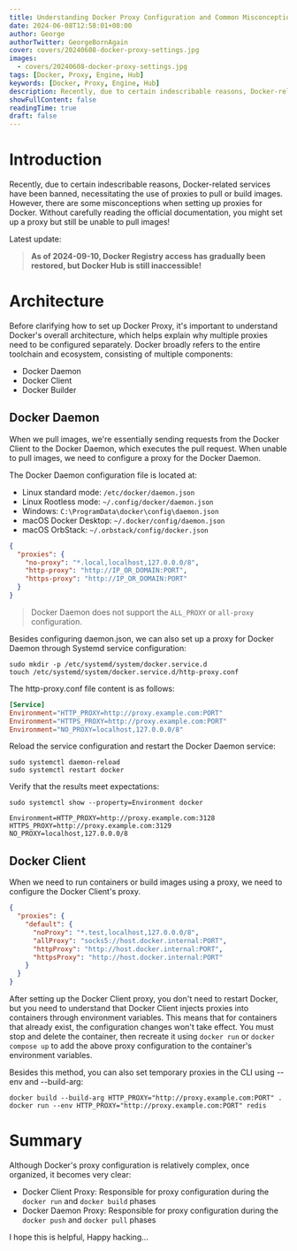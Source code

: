 ```yaml
---
title: Understanding Docker Proxy Configuration and Common Misconceptions
date: 2024-06-08T12:58:01+08:00
author: George
authorTwitter: GeorgeBornAgain
cover: covers/20240608-docker-proxy-settings.jpg
images:
  - covers/20240608-docker-proxy-settings.jpg
tags: [Docker, Proxy, Engine, Hub]
keywords: [Docker, Proxy, Engine, Hub]
description: Recently, due to certain indescribable reasons, Docker-related services have been banned, necessitating the use of proxies to pull or build images...
showFullContent: false
readingTime: true
draft: false
---
```


# Introduction

Recently, due to certain indescribable reasons, Docker-related services have been banned, necessitating the use of proxies to pull or build images. However, there are some misconceptions when setting up proxies for Docker. Without carefully reading the official documentation, you might set up a proxy but still be unable to pull images!

Latest update:

> **As of 2024-09-10, Docker Registry access has gradually been restored, but Docker Hub is still inaccessible!**

# Architecture

Before clarifying how to set up Docker Proxy, it's important to understand Docker's overall architecture, which helps explain why multiple proxies need to be configured separately. Docker broadly refers to the entire toolchain and ecosystem, consisting of multiple components:

* Docker Daemon
* Docker Client
* Docker Builder

## Docker Daemon

When we pull images, we're essentially sending requests from the Docker Client to the Docker Daemon, which executes the pull request. When unable to pull images, we need to configure a proxy for the Docker Daemon.

The Docker Daemon configuration file is located at:

* Linux standard mode: `/etc/docker/daemon.json`
* Linux Rootless mode: `~/.config/docker/daemon.json`
* Windows: `C:\ProgramData\docker\config\daemon.json`
* macOS Docker Desktop: `~/.docker/config/daemon.json`
* macOS OrbStack: `~/.orbstack/config/docker.json`

```json
{
  "proxies": {
    "no-proxy": "*.local,localhost,127.0.0.0/8",
    "http-proxy": "http://IP_OR_DOMAIN:PORT",
    "https-proxy": "http://IP_OR_DOMAIN:PORT"
  }
}
```

> Docker Daemon does not support the `ALL_PROXY` or `all-proxy` configuration.

Besides configuring daemon.json, we can also set up a proxy for Docker Daemon through Systemd service configuration:

```shell
sudo mkdir -p /etc/systemd/system/docker.service.d
touch /etc/systemd/system/docker.service.d/http-proxy.conf
```

The http-proxy.conf file content is as follows:

```conf
[Service]
Environment="HTTP_PROXY=http://proxy.example.com:PORT"
Environment="HTTPS_PROXY=http://proxy.example.com:PORT"
Environment="NO_PROXY=localhost,127.0.0.0/8"
```

Reload the service configuration and restart the Docker Daemon service:

```shell
sudo systemctl daemon-reload
sudo systemctl restart docker
```

Verify that the results meet expectations:

```shell
sudo systemctl show --property=Environment docker

Environment=HTTP_PROXY=http://proxy.example.com:3128 HTTPS_PROXY=http://proxy.example.com:3129 NO_PROXY=localhost,127.0.0.0/8
```

## Docker Client

When we need to run containers or build images using a proxy, we need to configure the Docker Client's proxy.

```json
{
  "proxies": {
    "default": {
      "noProxy": "*.test,localhost,127.0.0.0/8",
      "allProxy": "socks5://host.docker.internal:PORT",
      "httpProxy": "http://host.docker.internal:PORT",
      "httpsProxy": "http://host.docker.internal:PORT"
    }
  }
}
```

After setting up the Docker Client proxy, you don't need to restart Docker, but you need to understand that Docker Client injects proxies into containers through environment variables. This means that for containers that already exist, the configuration changes won't take effect. You must stop and delete the container, then recreate it using `docker run` or `docker compose up` to add the above proxy configuration to the container's environment variables.

Besides this method, you can also set temporary proxies in the CLI using --env and --build-arg:

```shell
docker build --build-arg HTTP_PROXY="http://proxy.example.com:PORT" .
docker run --env HTTP_PROXY="http://proxy.example.com:PORT" redis
```

# Summary

Although Docker's proxy configuration is relatively complex, once organized, it becomes very clear:

* Docker Client Proxy: Responsible for proxy configuration during the `docker run` and `docker build` phases
* Docker Daemon Proxy: Responsible for proxy configuration during the `docker push` and `docker pull` phases

I hope this is helpful, Happy hacking...